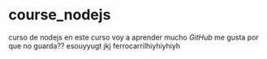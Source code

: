 # course_nodejs
curso de nodejs en este curso voy a aprender mucho _GitHub_ me gusta
por  que no guarda??
esouyyugt jkj
ferrocarrilhiyhiyhiyh